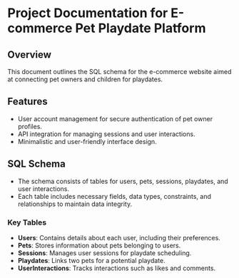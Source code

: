 # Project Documentation for E-commerce Pet Playdate Platform

## Overview
This document outlines the SQL schema for the e-commerce website aimed at connecting pet owners and children for playdates. 

## Features
- User account management for secure authentication of pet owner profiles.
- API integration for managing sessions and user interactions.
- Minimalistic and user-friendly interface design.

## SQL Schema
- The schema consists of tables for users, pets, sessions, playdates, and user interactions.
- Each table includes necessary fields, data types, constraints, and relationships to maintain data integrity.

### Key Tables
- **Users**: Contains details about each user, including their preferences.
- **Pets**: Stores information about pets belonging to users.
- **Sessions**: Manages user sessions for playdate scheduling.
- **Playdates**: Links two pets for a potential playdate.
- **UserInteractions**: Tracks interactions such as likes and comments.